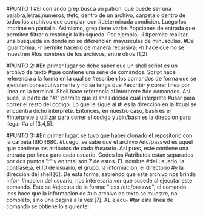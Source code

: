 #PUNTO 1
#El comando grep busca un patron, que puede ser una palabra,letras,numeros, 
#etc, dentro de un archivo, carpeta o dentro de todos los archivos que cumplan con 
#determinada condicion. Luego los imprime en pantalla. Asimismo, grep tiene varias 
#opciones de entrada que permiten filtrar o restringir la busqueda. Por ejemplo, -i
#permite realizar una busqueda en donde no se diferencien mayusculas de minusculas. 
#De igual forma, -r permite hacerlo de manera recursiva; -h hace que no se muestren
#los nombres de los archivos, entre otros [1,2].

#PUNTO 2: 
#En primer lugar se debe saber que un shell script es un archivo de texto 
#que contiene una serie de comandos. Script hace referencia a la forma en la cual se
#escriben los comandos de forma que se ejecuten consecutivamente y no se tenga que 
#escribir y correr linea por linea en la terminal. Shell hace referencia al interprete
#de comandos. Asi pues, la parte de "#!" permite que el shell decida cual interprete
#usar para correr el resto del codigo. Lo que le sigue al #! es la direccion en la 
#cual se encuentra dicho interprete. Entonces, en nuestro caso, bash es el 
#interprete a utilizar para correr el codigo y /bin/bash es la direccion para llegar
#a el [3,4,5]. 

#PUNTO 3:
#En primer lugar, se tuvo que haber clonado el repositorio con la carpeta IBIO4680.
#Luego, se sabe que el archivo /etc/passwd es aquel que contiene los atributos de cada
#usuario. Asi pues, este contiene una entrada por linea para cada usuario. Codos los
#atributos estan separados por dos puntos  ":" y en total son 7 de estos. EL nombre 
#del usuario, la contrase;a, el ID de usuario, el grupo, la informacion, el directorio
#y la direccion del shell [6]. De esta forma, sabiendo que este archivo nos brinda infor-
#macion del usuario, nos interesaria ver que sucede al ejecutar este comando. Este se
#ejecuta de la forma: "less /etc/passwd", el comando less hace que la informacion de
#un archivo de texto se muestre, no completo, sino una pagina a la vez [7]. AL ejecu-
#tar esta linea de comando se obtiene lo siguiente:
